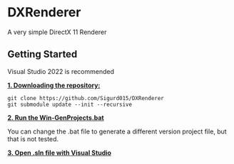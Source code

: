 # DXRenderer

 A very simple DirectX 11 Renderer

## Getting Started

Visual Studio 2022 is recommended

<ins>**1. Downloading the repository:**</ins>

```
git clone https://github.com/Sigurd015/DXRenderer
git submodule update --init --recursive
```

<ins>**2. Run the [Win-GenProjects.bat](https://github.com/Sigurd015/Hanabi/blob/main/Win-GenProjects.bat)**</ins>

You can change the .bat file to generate a different version project file, but that is not tested.

<ins>**3. Open .sln file with Visual Studio**</ins>
